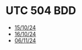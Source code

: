 # UTC 504 BDD

* [15/10/24](./UTC504-15-10-24/)
* [16/10/24](./UTC504-16-10-24/)
* [06/11/24](./UTC504-06-11-24/)

